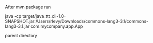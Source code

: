 After mvn package
run

java -cp target/java_ttt_cli-1.0-SNAPSHOT.jar:/Users/rlevy/Downloads/commons-lang3-3.1/commons-lang3-3.1.jar com.mycompany.app.App

parent directory
